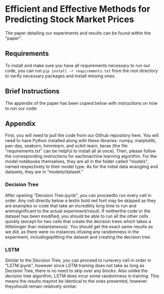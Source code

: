 # Efficient  and  Effective  Methods  for  Predicting Stock Market Prices
The paper detailing our experiments and results can be found within the "paper". 

## Requirements
To install and make sure you have all requirements necessary to run our code, you can run `pip install -r requirements.txt` from the root directory to verify necessary packages and install missing ones.


## Brief Instructions
The appendix of the paper has been copied below with instructions on how to run our code:

## Appendix
First, you will need to pull the code from our Github repository here. You will need to have Python installed along with these libraries: numpy, matplotlib, pan-das, seaborn, hmmlearn, and scikit-learn, keras (the file "requirements.txt" can be helpful to install all at once). Then, please follow the corresponding instructions for eachmachine learning algorithm. For the model notebooks themselves, they are all in the folder called "models", named respectively to their model type. As for the initial data wrangling and datasets, they are in “models/dataset."

### Decision Tree
After opening “Decision Tree.ipynb", you can proceedto run every cell in order. Any cell directly below a textin bold red font may be skipped as they are examples or code that take an incredibly long time to run and areinsignificant to the actual experiment/result. If neitherthe code or the dataset has been modified, you should be able to run all the other cells quickly (except for two cells that create the decision trees which takes a littlelonger than instantaneous). You should get the exact same results as we did, as there were no instances ofusing any randomness in the experiment, includingsplitting the dataset and creating the decision tree.

### LSTM
Similar to the Decision Tree, you can proceed to runevery cell in order in “LSTM.ipynb", however since LSTM training does not take as long as Decision Tree, there is no need to skip over any blocks. Also unlike the decision tree algorithm, LSTM does incur some randomness in training. This means the results maynot be identical to the ones presented, however theyshould remain relatively similar.

